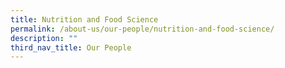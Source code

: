 ```yaml
---
title: Nutrition and Food Science
permalink: /about-us/our-people/nutrition-and-food-science/
description: ""
third_nav_title: Our People
---
```

